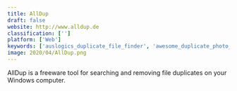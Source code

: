 ```yaml
---
title: AllDup
draft: false 
website: http://www.alldup.de
classification: ['']
platform: ['Web']
keywords: ['auslogics_duplicate_file_finder', 'awesome_duplicate_photo_finder', 'ccleaner', 'cisdem_duplicatefinder', 'dupkiller', 'duplicate_cleaner', 'duplicate_file_detective', 'duplicate_file_finder_plus', 'duplikate', 'easy_duplicate_finder', 'fslint', 'fast_duplicate_file_finder', 'glary_utilities', 'macpaw_gemini_2', 'rdfind', 'visipics', 'dupeguru']
image: 2020/04/AllDup.png
---
```

AllDup is a freeware tool for searching and removing file duplicates on your Windows computer.